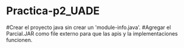 # Practica-p2_UADE
#Crear el proyecto java sin crear un 'module-info.java'. 
#Agregar el Parcial.JAR como file externo para que las apis y la implementaciones funcionen.
